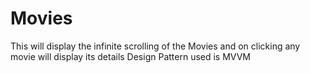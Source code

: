 # Movies
This will display the infinite scrolling of the Movies and on clicking any movie will display its details
Design Pattern used is MVVM
